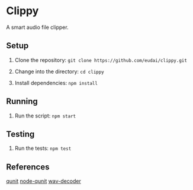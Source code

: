 # Clippy

A smart audio file clipper.

## Setup

1. Clone the repository: `git clone https://github.com/eudai/clippy.git`

2. Change into the directory: `cd clippy`

3. Install dependencies: `npm install`

## Running

1. Run the script: `npm start`


## Testing

1. Run the tests: `npm test`


## References
[qunit](http://api.qunitjs.com/)
[node-qunit](https://github.com/qunitjs/node-qunit)
[wav-decoder](https://github.com/mohayonao/wav-decoder)
